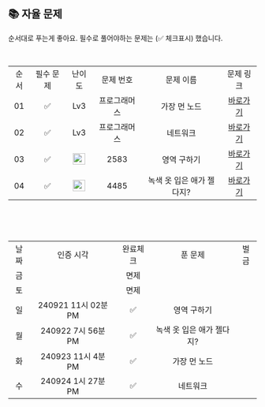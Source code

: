 
## 📚 자율 문제

순서대로 푸는게 좋아요.
필수로 풀어야하는 문제는 (✅ 체크표시) 했습니다.

<br/>
<table>
  <tr>
    <td align="center">순서</td>
    <td align="center">필수 문제</td>
    <td align="center">난이도</td>
    <td align="center">문제 번호</td>
    <td align="center">문제 이름</td>
    <td align="center">문제 링크</td>
  </tr>
   <tr>
    <td align="center">01</td>
    <td align="center">✅</td>
    <td align="center">Lv3</td>
    <td align="center">프로그래머스</td>
    <td align="center">가장 먼 노드</td>
    <td align="center"><a href="https://school.programmers.co.kr/learn/courses/30/lessons/49189">바로가기</a></td>
  </tr>
  <tr>
    <td align="center">02</td>
    <td align="center">✅</td>
    <td align="center">Lv3</td>
    <td align="center">프로그래머스</td>
    <td align="center">네트워크</td>
    <td align="center"><a href="https://school.programmers.co.kr/learn/courses/30/parts/12421">바로가기</a></td>
  </tr>
  <tr>
    <td align="center">03</td>
    <td align="center">✅</td>
    <td align="center"><img height="23px" width="25px" src="https://d2gd6pc034wcta.cloudfront.net/tier/10.svg"></td>
    <td align="center">2583</td>
    <td align="center">영역 구하기</td>
    <td align="center"><a href="https://www.acmicpc.net/problem/2583">바로가기</a></td>
  </tr>
  <tr>
    <td align="center">04</td>
    <td align="center">✅</td>
    <td align="center"><img height="23px" width="25px" src="https://d2gd6pc034wcta.cloudfront.net/tier/12.svg"></td>
    <td align="center">4485</td>
    <td align="center">녹색 옷 입은 애가 젤다지?</td>
    <td align="center"><a href="https://www.acmicpc.net/problem/4485">바로가기</a></td>
  </tr>
</table>
<br/><br/>


<br>

<table>
  <tr>
    <td align="center">날짜</td>
    <td align="center">인증 시각</td>
    <td align="center">완료체크</td>
    <td align="center">푼 문제</td>
    <td align="center">벌금</td>
  </tr>

   <tr>
    <td align="center">금</td>
    <td align="center"></td>
    <td align="center">면제</td>
    <td align="center"></td>
    <td align="center"></td>
  </tr>
  <tr>
    <td align="center">토</td>
    <td align="center"></td>
    <td align="center">면제</td>
    <td align="center"></td>
    <td align="center"></td>
  </tr>
  <tr>
    <td align="center">일</td>
    <td align="center">240921 11시 02분 PM</td>
    <td align="center">✅</td>
    <td align="center">영역 구하기</td>
    <td align="center"></td>
  </tr>
  <tr>
    <td align="center">월</td>
    <td align="center">240922 7시 56분 PM</td>
    <td align="center">✅</td>
    <td align="center">녹색 옷 입은 애가 젤다지?</td>
    <td align="center"></td>
  </tr>
  <tr>
    <td align="center">화</td>
    <td align="center">240923 11시 4분 PM</td>
    <td align="center">✅</td>
    <td align="center">가장 먼 노드</td>
    <td align="center"></td>
  </tr>
      <tr>
    <td align="center">수</td>
    <td align="center">240924 1시 27분 PM</td>
    <td align="center">✅</td>
    <td align="center">네트워크</td>
    <td align="center"></td>
  </tr>
</table>

